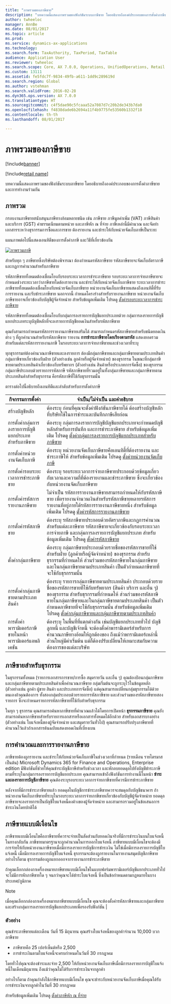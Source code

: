 ```yaml
---
title: "ภาพรวมของภาษีขาย"
description: "บทความนี้แสดงภาพรวมของฟังก์ชันระบบภาษีขาย โดยอธิบายถึงองค์ประกอบของการตั้งค่าภาษีขายและการทำงานร่วมกัน"
author: twheeloc
manager: AnnBe
ms.date: 08/01/2017
ms.topic: article
ms.prod: 
ms.service: dynamics-ax-applications
ms.technology: 
ms.search.form: TaxAuthority, TaxPeriod, TaxTable
audience: Application User
ms.reviewer: twheeloc
ms.search.scope: Core, AX 7.0.0, Operations, UnifiedOperations, Retail
ms.custom: 13111
ms.assetid: fe5fdc7f-9834-49fb-a611-1dd9c289619d
ms.search.region: Global
ms.author: vstehman
ms.search.validFrom: 2016-02-28
ms.dyn365.ops.version: AX 7.0.0
ms.translationtype: HT
ms.sourcegitcommit: c4f5dae90c5fcaaa52a7087d7c20b2de343b7da0
ms.openlocfilehash: f4838dade6b2694a11f4b9775fe53560b1332f18
ms.contentlocale: th-th
ms.lasthandoff: 08/01/2017

---
```


# <a name="sales-tax-overview"></a>ภาพรวมของภาษีขาย

[!include[banner](../includes/banner.md)]

[!include[retail name](../includes/retail-name.md)]


บทความนี้แสดงภาพรวมของฟังก์ชันระบบภาษีขาย โดยอธิบายถึงองค์ประกอบของการตั้งค่าภาษีขายและการทำงานร่วมกัน

<a name="overview"></a>ภาพรวม
--------

กรอบงานภาษีขายสนับสนุนภาษีทางอ้อมหลายชนิด เช่น ภาษีขาย ภาษีมูลค่าเพิ่ม (VAT) ภาษีสินค้าและบริการ (GST) ค่าธรรมเนียมตามหน่วย และภาษีหัก ณ ที่จ่าย ภาษีเหล่านี้มีคำนวณ และจัดทำเอกสารระหว่างธุรกรรมการซื้อและการขาย ต้องรายงาน และชำระให้กับหน่วยจัดเก็บภาษีเป็นระยะ 

แผนภาพต่อไปนี้แสดงเอนทิตีของการตั้งค่าภาษี และวิธีที่เกี่ยวข้องกัน

[![ภาพรวมภาษี](./media/taxoverview1-300x209.jpg)](./media/taxoverview1.jpg) 

สำหรับทุก ๆ ภาษีขายซึ่งบริษัทต้องพิจารณา ต้องกำหนดรหัสภาษีขาย รหัสภาษีขายจะจัดเก็บอัตราภาษีและกฎการคำนวณสำหรับภาษีขาย 

รหัสภาษีขายทั้งหมดต้องเชื่อมโยงกับรอบระยะเวลาการชำระภาษีขาย รอบระยะเวลาการจ่ายภาษีขายจะกำหนดช่วงระยะเวลาว่าภาษีขายใดต้องรายงาน และชำระให้กับหน่วยจัดเก็บภาษีขาย ระยะเวลาการชำระภาษีขายทั้งหมดต้องเชื่อมโยงกับหน่วยจัดเก็บภาษีขาย หน่วยงานจัดเก็บภาษีขายแสดงถึงเอนทิตี้ที่รับการรายงาน และรับชำระภาษีขาย นอกจากนี้ กำหนดโครงร่างสำหรับรายงานภาษีขาย หน่วยงานจัดเก็บภาษีขายอาจเกี่ยวข้องกับบัญชีผู้จัดจำหน่าย สำหรับข้อมูลเพิ่มเติม โปรดดู [ตั้งค่ารอบระยะเวลาการชำระภาษีขาย](tasks/set-up-sales-tax-settlement-periods.md)

รหัสภาษีขายทั้งหมดต้องเชื่อมโยงกับกลุ่มการลงรายการบัญชีแยกประเภทด้วย กลุ่มการลงรายการบัญชีแยกประเภทระบุบัญชีหลักที่จะลงรายการบัญชียอดเงินสำหรับรหัสภาษีขาย 

คุณยังสามารถกำหนดรหัสการรายงานภาษีขายเสริมได้ สามารถกำหนดรหัสภาษีขายสำหรับชนิดยอดเงินต่าง ๆ ที่ถูกคำนวณสำหรับรหัสภาษีขาย รายงาน **การชำระภาษีขายโดยเรียงตามรหัส** แสดงยอดรวมสำหรับแต่ละรหัสการรายงานภาษี ในรอบระยะเวลาการจ่ายภาษีขายและช่วงเวลาที่ระบุ 

ทุกธุรกรรมท่ต้องคำนวณภาษีขายและลงรายการ ต้องมีกลุ่มภาษีขายและกลุ่มภาษีขายตามประเภทสินค้า กลุ่มภาษีขายเกี่ยวข้องกับฝ่าย (ตัวอย่างเช่น ลูกค้าหรือผู้จัดจำหน่าย) ของธุรกรรม ในขณะที่กลุ่มภาษีขายตามประเภทสินค้าเกี่ยวข้องกับทรัพยากร (ตัวอย่างเช่น สินค้าหรือประเภทการจัดซื้อ) ของธุรกรรม กลุ่มภาษีประกอบด้วยรายการรหัสภาษี รหัสภาษีขายที่รวมอยู่ในทั้งกลุ่มภาษีขายและกลุ่มภาษีขายตามประเภทสินค้าสำหรับธุรกรรม คือรหัสภาษีที่ใช้กับธุรกรรมนั้น 

ตารางต่อไปนี้อธิบายถึงเอนทิตีและลำดับสำหรับการตั้งค่าภาษี

| กิจกรรมการตั้งค่า                                                  | จำเป็น/ไม่จำเป็น และคำอธิบาย                                                                                                                                                                                                                                                                                         |
|-----------------------------------------------------------------|---------------------------------------------------------------------------------------------------------------------------------------------------------------------------------------------------------------------------------------------------------------------------------------------------------------------------|
| สร้างบัญชีหลัก                                           | ต้องระบุ ก่อนที่คุณจะตั้งค่าฟังก์ชันภาษีขายได้ ต้องสร้างบัญชีหลักที่บริษัทใช้ในการชำระและบันทึกภาษีเสียก่อน                                                                                                                                                                             |
| การตั้งค่ากลุ่มการลงรายการบัญชีแยกประเภทสำหรับภาษีขาย                     | ต้องระบุ กลุ่มการลงรายการบัญชีบัญชีแยกประเภทจะกำหนดบัญชีหลักสำหรับการบันทึก และการชำระภาษีขาย   สำหรับข้อมูลเพิ่มเติม โปรดดู [ตั้งค่ากลุ่มการลงรายการบัญชีแยกประเภทสำหรับภาษีขาย](tasks/set-up-ledger-posting-groups-sales-tax.md)                                                                                 |
| การตั้งค่าหน่วยงานจัดเก็บภาษี                                   | ต้องระบุ หน่วยงานจัดเก็บภาษีขายคือเอนทิตี้ที่ต้องรายงาน และชำระภาษีให้    สำหรับข้อมูลเพิ่มเติม โปรดดู [ตั้งค่าหน่วยงานจัดเก็บภาษี](tasks/set-up-sales-tax-authorities.md)                                                                                                                                          |
| การตั้งค่ารอบระยะเวลาการชำระภาษีขาย                            | ต้องระบุ รอบระยะเวลาการจ่ายภาษีขายประกอบด้วยข้อมูลเกี่ยวกับเวลาและความถี่ที่ต้องรายงานและชำระภาษีขาย ซึ่งจะเกี่ยวข้องกับหน่วยงานจัดเก็บภาษีขาย                                                                                                                                                       |
| การตั้งค่ารหัสการรายงานภาษีขาย                               | ไม่จำเป็น รหัสการรายงานภาษีขายสามารถกำหนดให้กับรหัสภาษีขาย เพื่อรายงานจำนวนเงินสำหรับรหัสภาษีขายหลายรหัสการรายงานที่อยู่ภายใต้รหัสการรายงานภาษีขายหนึ่ง สำหรับข้อมูลเพิ่มเติม โปรดดู [ตั้งค่ารหัสการรายงานภาษีขาย](tasks/set-up-sales-tax-reporting-codes.md)                                         |
| การตั้งค่ารหัสภาษีขาย                                         | ต้องระบุ รหัสภาษีขายประกอบด้วยอัตราภาษีและกฎการคำนวณสำหรับแต่ละภาษีขาย รหัสภาษีขายจะเกี่ยวข้องกับรอบระยะเวลาการจ่ายภาษี และกลุ่มการลงรายการบัญชีแยกประเภท สำหรับข้อมูลเพิ่มเติม โปรดดู [ตั้งค่ารหัสภาษีขาย](tasks/set-up-sales-tax-codes.md)                                |
| ตั้งค่ากลุ่มภาษีขาย                                        | ต้องระบุ กลุ่มภาษีขายประกอบด้วยรายชื่อของรหัสการขายที่ใช้สำหรับฝ่าย (ลูกค้าหรือผู้จัดจำหน่าย) ของธุรกรรม สำหรับธุรกรรมที่กำหนดให้ ส่วนร่วมของรหัสภาษีขายในกลุ่มภาษีขายและในกลุ่มภาษีขายตามประเภทสินค้า เป็นตัวกำหนดภาษีขายที่จะใช้กับธุรกรรมนั้น                  |
| การตั้งค่ากลุ่มภาษีขายตามประเภทสินค้า                                   | ต้องระบุ รายการกลุ่มภาษีขายตามประเภทสินค้า ประกอบด้วยรายชื่อของรหัสการขายที่ใช้กับทรัพยากร (สินค้า บริการ และอื่น ๆ) ของธุรกรรม สำหรับธุรกรรมที่กำหนดให้ ส่วนร่วมของรหัสภาษีขายในกลุ่มภาษีขายและในกลุ่มภาษีขายตามประเภทสินค้า เป็นตัวกำหนดภาษีขายที่จะใช้กับธุรกรรมนั้น สำหรับข้อมูลเพิ่มเติม โปรดดู [ตั้งค่ากลุ่มภาษีขายและกลุ่มภาษีขายตามประเภทสินค้า](tasks/set-up-sales-tax-groups-item-sales-tax-groups.md) |
| การตั้งค่าพารามิเตอร์ภาษีขายในหน้าพารามิเตอร์แอพลิเคชัน | ต้องระบุ ในพื้นที่ที่แตกต่างกัน เช่นบัญชีแยกประเภททั่วไป บัญชีลูกหนี้ และบัญชีเจ้าหนี้ จะต้องตั้งค่าพารามิเตอร์สำหรับการคำนวณภาษีทางอ้อมให้ถูกต้องของ ถึงแม้ว่าพารามิเตอร์เหล่านี้ส่วนใหญ่มีค่าเริ่มต้น แต่ก็ต้องปรับเปลี่ยนให้เหมาะสมกับความต้องการของแต่ละบริษัท                                          |

## <a name="sales-tax-on-transactions"></a>ภาษีขายสำหรับธุรกรรม
ในธุรกรรมทั้งหมด (รายการเอกสารการขาย/การซื้อ สมุดรายวัน และอื่น ๆ) คุณต้องป้อนกลุ่มภาษีขายและกลุ่มภาษีขายตามประเภทสินค้าเพื่อคำนวณภาษีขาย กลุ่มเริ่มต้นจะถูกระบุไว้ในข้อมูลหลัก (ตัวอย่างเช่น ลูกค้า ผู้ขาย สินค้า และประเภทการจัดซื้อ) แต่คุณสามารถเปลี่ยนกลุ่มธุรกรรมได้ด้วยตนเองถ้าคุณต้องการ ทั้งสองกลุ่มประกอบด้วยรายการรหัสภาษีขาย และส่วนร่วมของรหัสภาษีขายสองรายการ ซึ่งจะกำหนดรายการรหัสภาษีขายที่ใช้กับสำหรับธุรกรรม 

ในทุก ๆ ธุรกรรม คุณสามารถค้นหาภาษีขายที่คำนวณแล้วได้โดยการเปิดหน้า **ธุรกรรมภาษีขาย** คุณยังสามารถค้นหาภาษีขายสำหรับรายการเอกสารหรือเอกสารทั้งหมดได้อีกด้วย สำหรับเอกสารบางอย่าง (ตัวอย่างเช่น ใบแจ้งหนี้ของผู้จัดจำหน่าย และสมุดรายวันทั่วไป) คุณสามารถปรับปรุงภาษีขายที่คำนวณไว้แล้วถ้าเอกสารต้นฉบับแสดงยอดเงินที่เบี่ยงเบน

## <a name="sales-tax-settlement-and-reporting"></a>การคำนวณและการรายงานภาษีขาย
ภาษีขายต้องถูกรายงาน และชำระให้กับหน่วยจัดเก็บภาษีในช่วงเวลาที่กำหนด (รายเดือน รายไตรมาส เป็นต้น) Microsoft Dynamics 365 for Finance and Operations, Enterprise edition มีฟังก์ชันที่ช่วยให้คุณชำระบัญชีภาษีสำหรับช่วงเวลา และหักลบยอดดุลไปยังบัญชีชำระภาษี ตามที่ระบุในกลุ่มการลงรายการบัญชีแยกประเภท คุณสามารถเข้าถึงฟังก์ชันการทำงานนี้ในหน้า **ชำระและลงรายการบัญชีภาษีขาย** คุณต้องระบุรอบระยะเวลาการจ่ายภาษีขายที่ควรมีการชำระภาษีขาย 

หลังจากที่มีการชำระภาษีขายแล้ว ยอดดุลในบัญชีการชำระภาษีขายควรจะสมดุลกับบัญชีธนาคาร ถ้าหน่วยงานจัดเก็บภาษีขายที่ระบุในรอบระยะเวลาการจ่ายภาษีขายเกี่ยวข้องกับบัญชีผู้จัดจำหน่าย ยอดดุลภาษีขายจะลงรายการเป็นบัญชีใบแจ้งหนี้คงค้างของผู้จัดจำหน่าย และสามารถรวมอยู่ในข้อเสนอการชำระเงินโดยปกติได้

## <a name="conditional-sales-tax"></a>ภาษีขายแบบมีเงื่อนไข
ภาษีขายแบบมีเงื่อนไขคือภาษีขายที่ควรจะจ่ายเป็นสัดส่วนกับยอดเงินจริงที่มีการชำระเงินบนใบแจ้งหนี้ ในทางกลับกัน ภาษีขายมาตรฐานจะถูกคำนวณในการออกใบแจ้งหนี้ ภาษีขายแบบมีเงื่อนไขจะต้องมีการจ่ายให้กับหน่วยงานภาษีขายเมื่อมีการลงรายการบัญชีการชำระเงิน ไม่ใช่เมื่อมีการลงรายการบัญชีใบแจ้งหนี้ เมื่อมีการลงรายการบัญชีใบแจ้งหนี้ ธุรกรรมจะต้องถูกรายงานในรายงานสมุดบัญชีภาษีขาย อย่างไรก็ตาม ธุรกรรมต้องถูกแยกออกจากรายงานการชำระภาษีขาย 

ถ้าคุณเลือกกล่องกาเครื่องหมายภาษีขายแบบมีเงื่อนไขในแบบฟอร์มพารามิเตอร์บัญชีแยกประเภททั่วไป จะไม่มีการหักภาษีขายใด ๆ จนกว่าคุณจะได้ชำระใบแจ้งหนี้ ซึ่งเป็นข้อกำหนดตามกฎหมายในบางประเทศ/ภูมิภาค

> [!NOTE]
> เมื่อคุณเลือกกล่องกาเครื่องหมายภาษีขายแบบมีเงื่อนไข คุณจะต้องตั้งค่ารหัสภาษีขายและกลุ่มภาษีขาย และสร้างกลุ่มการลงรายการบัญชีแยกประเภทเพื่อรองรับฟังก์ชัน |

###  <a name="example"></a>ตัวอย่าง

คุณชำระภาษีขายแต่ละเดือน วันที่ 15 มิถุนายน คุณสร้างใบแจ้งหนี้ของลูกค้าจำนวน 10,000 บวกภาษีขาย
-   ภาษีขายคือ 25 เปอร์เซ็นต์หรือ 2,500
-   การชำระเงินตามใบแจ้งหนี้จะครบกำหนดในวันที่ 30 กรกฎาคม

โดยทั่วไปคุณจะต้องชำระและจ่าย 2,500 ให้กับหน่วยงานจัดเก็บภาษีเมื่อมีการลงรายการบัญชีใบแจ้งหนี้ในเดือนมิถุนายน ถึงแม้ว่าคุณไม่ได้รับการชำระเงินจากลูกค้า 

อย่างไรก็ตาม ถ้าคุณกำลังใช้ภาษีขายแบบมีเงื่อนไข คุณจะชำระกับหน่วยงานจัดเก็บภาษีเมื่อคุณได้รับการชำระเงินจากลูกค้าในวันที่ 30 กรกฎาคม


สำหรับข้อมูลเพิ่มเติม โปรดดู [ตั้งค่าภาษีหัก ณ ที่จ่าย](tasks/set-up-withholding-tax.md)

